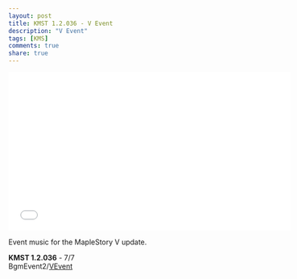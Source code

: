 ```yaml
---
layout: post
title: KMST 1.2.036 - V Event
description: "V Event"
tags: [KMS]
comments: true
share: true
---
```


<iframe width="560" height="315" src="//www.youtube.com/embed/TfofGfdERqA" frameborder="0" allowfullscreen></iframe>

Event music for the MapleStory V update.

<b>KMST 1.2.036</b> - 7/7  
BgmEvent2/<a href="https://youtu.be/TfofGfdERqA">VEvent</a>  
